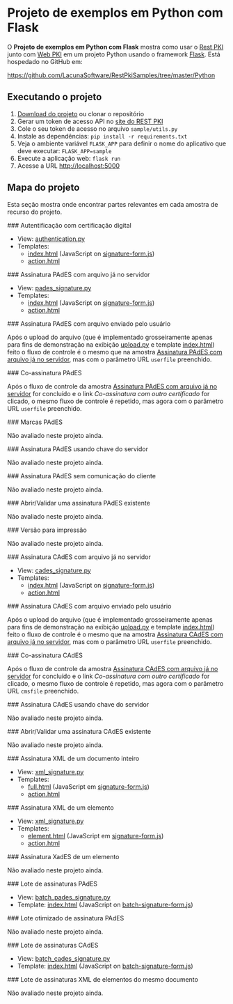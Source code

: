 ﻿# Projeto de exemplos em Python com Flask

O **Projeto de exemplos em Python com Flask** mostra como usar o [Rest PKI](../index.md) junto com [Web PKI](../../web-pki/index.md) em um projeto Python usando o framework [Flask](http://flask.pocoo.org/). Está hospedado no GitHub em:

https://github.com/LacunaSoftware/RestPkiSamples/tree/master/Python

## Executando o projeto

1. [Download do projeto](https://github.com/LacunaSoftware/RestPkiSamples/archive/master.zip) ou clonar o repositório
1. Gerar um token de acesso API no [site do REST PKI](https://pki.rest/)
1. Cole o seu token de acesso no arquivo `sample/utils.py`
1. Instale as dependências: `pip install -r requirements.txt`
1. Veja o ambiente variável `FLASK_APP` para definir o nome do aplicativo que deve executar: `FLASK_APP=sample`
1. Execute a aplicação web: `flask run`
1. Acesse a URL [http://localhost:5000](http://localhost:5000)

## Mapa do projeto

Esta seção mostra onde encontrar partes relevantes em cada amostra de recurso do projeto.

<a name="auth" />
### Autentificação com certificação digital

* View: [authentication.py](https://github.com/LacunaSoftware/RestPkiSamples/blob/master/Python/sample/views/authentication.py)
* Templates:
  * [index.html](https://github.com/LacunaSoftware/RestPkiSamples/blob/master/Python/sample/templates/authentication/index.html) (JavaScript on [signature-form.js](https://github.com/LacunaSoftware/RestPkiSamples/blob/master/Python/sample/static/js/signature-form.js))
  * [action.html](https://github.com/LacunaSoftware/RestPkiSamples/blob/master/Python/sample/templates/authentication/action.html)

<a name="pades" />
### Assinatura PAdES com arquivo já no servidor

* View: [pades_signature.py](https://github.com/LacunaSoftware/RestPkiSamples/blob/master/Python/sample/views/pades_signature.py)
* Templates:
  * [index.html](https://github.com/LacunaSoftware/RestPkiSamples/blob/master/Python/sample/templates/pades_signature/index.html) (JavaScript on [signature-form.js](https://github.com/LacunaSoftware/RestPkiSamples/blob/master/Python/sample/static/js/signature-form.js))
  * [action.html](https://github.com/LacunaSoftware/RestPkiSamples/blob/master/Python/sample/templates/pades_signature/action.html)

<a name="pades-upload" />
### Assinatura PAdES com arquivo enviado pelo usuário

Após o upload do arquivo (que é implementado grosseiramente apenas para fins de demonstração na exibição [upload.py](https://github.com/LacunaSoftware/RestPkiSamples/blob/master/Python/sample/views/upload.py) e template [index.html](https://github.com/LacunaSoftware/RestPkiSamples/blob/master/Python/sample/templates/upload/index.html)) feito o fluxo de controle é o mesmo que na amostra [Assinatura PAdES com arquivo já no servidor](#pades), mas com o parâmetro URL `userfile` preenchido.

<a name="pades-cosign" />
### Co-assinatura PAdES

Após o fluxo de controle da amostra [Assinatura PAdES com arquivo já no servidor](#pades) for concluído e o link *Co-assinatura com outro certificado* for clicado, o mesmo fluxo de controle é repetido, mas agora com o parâmetro URL `userfile` preenchido.

<a name="pdf-marks" />
### Marcas PAdES

Não avaliado neste projeto ainda.

<a name="pades-server" />
### Assinatura PAdES usando chave do servidor

Não avaliado neste projeto ainda.

<a name="pades-wo-client" />
### Assinatura PAdES sem comunicação do cliente

Não avaliado neste projeto ainda.

<a name="open-pades" />
### Abrir/Validar uma assinatura PAdES existente

Não avaliado neste projeto ainda.

<a name="print" />
### Versão para impressão

Não avaliado neste projeto ainda.

<a name="cades" />
### Assinatura CAdES com arquivo já no servidor

* View: [cades_signature.py](https://github.com/LacunaSoftware/RestPkiSamples/blob/master/Python/sample/views/cades_signature.py)
* Templates:
  * [index.html](https://github.com/LacunaSoftware/RestPkiSamples/blob/master/Python/sample/templates/cades_signature/index.html) (JavaScript on [signature-form.js](https://github.com/LacunaSoftware/RestPkiSamples/blob/master/Python/sample/static/js/signature-form.js))
  * [action.html](https://github.com/LacunaSoftware/RestPkiSamples/blob/master/Python/sample/templates/cades_signature/action.html)

<a name="cades-upload" />
### Assinatura CAdES com arquivo enviado pelo usuário

Após o upload do arquivo (que é implementado grosseiramente apenas para fins de demonstração na exibição [upload.py](https://github.com/LacunaSoftware/RestPkiSamples/blob/master/Python/sample/views/upload.py) e template [index.html](https://github.com/LacunaSoftware/RestPkiSamples/blob/master/Python/sample/templates/upload/index.html)) feito o fluxo de controle é o mesmo que na amostra [Assinatura CAdES com arquivo já no servidor](#cades), mas com o parâmetro URL `userfile` preenchido.

<a name="cades-cosign" />
### Co-assinatura CAdES

Após o fluxo de controle da amostra [Assinatura CAdES com arquivo já no servidor](#cades) for concluído e o link *Co-assinatura com outro certificado* for clicado, o mesmo fluxo de controle é repetido, mas agora com o parâmetro URL `cmsfile` preenchido.

<a name="cades-server" />
### Assinatura CAdES usando chave do servidor

Não avaliado neste projeto ainda.

<a name="open-cades" />
### Abrir/Validar uma assinatura CAdES existente

Não avaliado neste projeto ainda.

<a name="xml-full" />
### Assinatura XML de um documento inteiro 

* View: [xml_signature.py](https://github.com/LacunaSoftware/RestPkiSamples/blob/master/Python/sample/views/xml_signature.py)
* Templates:
  * [full.html](https://github.com/LacunaSoftware/RestPkiSamples/blob/master/Python/sample/templates/xml_signature/full.html)
  (JavaScript em [signature-form.js](https://github.com/LacunaSoftware/RestPkiSamples/blob/master/Python/sample/static/js/signature-form.js))
  * [action.html](https://github.com/LacunaSoftware/RestPkiSamples/blob/master/Python/sample/templates/xml_signature/action.html)

<a name="xml-element" />
### Assinatura XML de um elemento

* View: [xml_signature.py](https://github.com/LacunaSoftware/RestPkiSamples/blob/master/Python/sample/views/xml_signature.py)
* Templates:
  * [element.html](https://github.com/LacunaSoftware/RestPkiSamples/blob/master/Python/sample/templates/xml_signature/element.html) (JavaScript em [signature-form.js](https://github.com/LacunaSoftware/RestPkiSamples/blob/master/Python/sample/static/js/signature-form.js))
  * [action.html](https://github.com/LacunaSoftware/RestPkiSamples/blob/master/Python/sample/templates/xml_signature/action.html)

<a name="xades-element" />
### Assinatura XadES de um elemento

Não avaliado neste projeto ainda.

<a name="batch" />
### Lote de assinaturas PAdES

* View: [batch_pades_signature.py](https://github.com/LacunaSoftware/RestPkiSamples/blob/master/Python/sample/views/batch_pades_signature.py)
* Template: [index.html](https://github.com/LacunaSoftware/RestPkiSamples/blob/master/Python/sample/templates/batch_pades_signature/index.html) (JavaScript on [batch-signature-form.js](https://github.com/LacunaSoftware/RestPkiSamples/blob/master/Python/sample/static/js/batch-signature-form.js)) 

<a name="batch-optimized" />
### Lote otimizado de assinatura PAdES

Não avaliado neste projeto ainda.

<a name="batch-cades" />
### Lote de assinaturas CAdES

* View: [batch_cades_signature.py](https://github.com/LacunaSoftware/RestPkiSamples/blob/master/Python/sample/views/batch_cades_signature.py)
* Template: [index.html](https://github.com/LacunaSoftware/RestPkiSamples/blob/master/Python/sample/templates/batch_cades_signature/index.html) (JavaScript on [batch-signature-form.js](https://github.com/LacunaSoftware/RestPkiSamples/blob/master/Python/sample/static/js/batch-signature-form.js))

<a name="batch-xml-element" />
### Lote de assinaturas XML de elementos do mesmo documento

Não avaliado neste projeto ainda.